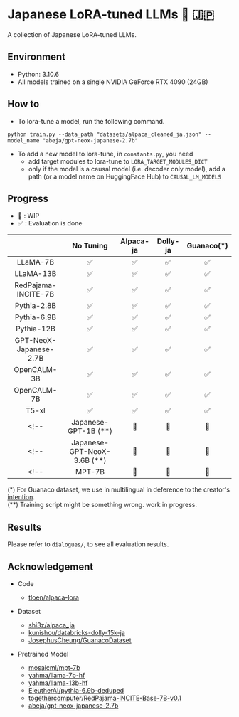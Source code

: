 # Japanese LoRA-tuned LLMs :racehorse: :jp:
A collection of Japanese LoRA-tuned LLMs.

## Environment

* Python: 3.10.6
* All models trained on a single NVIDIA GeForce RTX 4090 (24GB)

<!--
## Quickstart

```
make setup
python app.py
```

then, access to http://localhost:8080
-->

## How to

* To lora-tune a model, run the following command.
```
python train.py --data_path "datasets/alpaca_cleaned_ja.json" --model_name "abeja/gpt-neox-japanese-2.7b"
```

* To add a new model to lora-tune, in `constants.py`, you need
    * add target modules to lora-tune to `LORA_TARGET_MODULES_DICT`
    * only if the model is a causal model (i.e. decoder only model), add a path (or a model name on HuggingFace Hub) to `CAUSAL_LM_MODELS`


## Progress

* :construction: : WIP
* :white_check_mark: : Evaluation is done

|    |No Tuning|Alpaca-ja|Dolly-ja|Guanaco(*)|
|:--:|:--:|:--:|:--:|:--:|
|LLaMA-7B|:white_check_mark: |:white_check_mark: |:white_check_mark: | :white_check_mark: |
|LLaMA-13B|:white_check_mark: |:white_check_mark: |:white_check_mark: | :white_check_mark: |
|RedPajama-INCITE-7B|:white_check_mark: |:white_check_mark: | :white_check_mark: | :white_check_mark: |
|Pythia-2.8B|:white_check_mark: |:white_check_mark:|:white_check_mark:| :white_check_mark: |
|Pythia-6.9B|:white_check_mark: |:white_check_mark:|:white_check_mark:| :white_check_mark: |
|Pythia-12B|:white_check_mark: |:white_check_mark:|:white_check_mark:| :white_check_mark: |
|GPT-NeoX-Japanese-2.7B|:white_check_mark: |:white_check_mark: |:white_check_mark: | :white_check_mark: |
|OpenCALM-3B|:white_check_mark: |:white_check_mark: |:white_check_mark: | :white_check_mark: |
|OpenCALM-7B|:white_check_mark: |:white_check_mark: |:white_check_mark: | :white_check_mark: |
|T5-xl|:white_check_mark: |:white_check_mark: |:white_check_mark: | :white_check_mark: |
<!-- |Japanese-GPT-1B (**)|:construction: |:construction: |:construction: | :construction: |-->
<!-- |Japanese-GPT-NeoX-3.6B (**)| :construction: | :construction: | :construction: | :construction: |-->
<!-- |MPT-7B| :construction: | :construction: | :construction: | :construction: | -->

(*) For Guanaco dataset, we use in multilingual in deference to the creator's [intention](https://huggingface.co/datasets/JosephusCheung/GuanacoDataset).  
(**) Training script might be something wrong. work in progress.  

## Results

Please refer to `dialogues/`, to see all evaluation results.

## Acknowledgement
* Code
    * [tloen/alpaca-lora](https://github.com/tloen/alpaca-lora)

* Dataset
    * [shi3z/alpaca_ja](https://github.com/shi3z/alpaca_ja)
    * [kunishou/databricks-dolly-15k-ja](https://huggingface.co/datasets/kunishou/databricks-dolly-15k-ja)
    * [JosephusCheung/GuanacoDataset](https://huggingface.co/datasets/JosephusCheung/GuanacoDataset)

* Pretrained Model
    * [mosaicml/mpt-7b](https://huggingface.co/mosaicml/mpt-7b)
    * [yahma/llama-7b-hf](https://huggingface.co/yahma/llama-7b-hf)
    * [yahma/llama-13b-hf](https://huggingface.co/yahma/llama-13b-hf)
    * [EleutherAI/pythia-6.9b-deduped](https://huggingface.co/EleutherAI/pythia-6.9b-deduped)
    * [togethercomputer/RedPajama-INCITE-Base-7B-v0.1](https://huggingface.co/togethercomputer/RedPajama-INCITE-Base-7B-v0.1)
    * [abeja/gpt-neox-japanese-2.7b](https://huggingface.co/abeja/gpt-neox-japanese-2.7b)
